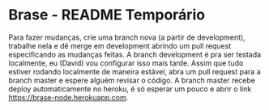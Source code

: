 # Brase - README Temporário
Para fazer mudanças, crie uma branch nova (a partir de development), trabalhe nela e dê merge em development abrindo um pull request especificando as mudanças feitas.
A branch development é pra ser testada localmente, eu (David) vou configurar isso mais tarde. Assim que tudo estiver rodando localmente de maneira estável, abra um pull request para a branch master e espere alguém revisar o código. A branch master recebe deploy automaticamente no heroku, é só esperar um pouco e abrir o link https://brase-node.herokuapp.com.